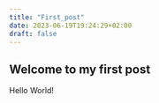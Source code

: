 ```yaml
---
title: "First_post"
date: 2023-06-19T19:24:29+02:00
draft: false
---
```


## Welcome to my first post

Hello World!
